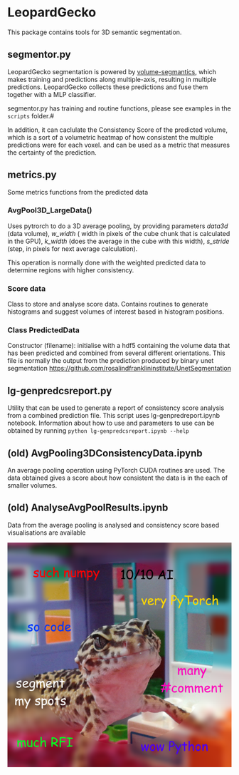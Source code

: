 # LeopardGecko
This package contains tools for 3D semantic segmentation.

## segmentor.py
LeopardGecko segmentation is  powered by [volume-segmantics](https://github.com/rosalindfranklininstitute/volume-segmantics),
which makes training and predictions along multiple-axis, resulting in multiple predictions.
LeopardGecko collects these predictions and fuse them together
with a MLP classifier.

segmentor.py has training and routine functions, please see examples in the `scripts` folder.#

In addition, it can caclulate the Consistency Score of the predicted volume,
which is a sort of a volumetric heatmap of how consistent the multiple predictions were for each voxel.
and can be used as a metric that measures the certainty of the prediction.

[//]: # (TODO: Add more details of how to use)
 
## metrics.py
Some metrics functions from the predicted data

### AvgPool3D_LargeData()
Uses pytrorch to do a 3D average pooling, by providing parameters *data3d* (data volume),
*w_width* ( width in pixels of the cube chunk that is calculated in the GPU),
*k_width* (does the average in the cube with this width),
*s_stride* (step, in pixels for next average calculation).

This operation is normally done with the weighted predicted data to determine regions with higher consistency.

### Score data
Class to store and analyse score data. Contains routines to generate histograms and suggest volumes of interest based in histogram positions.

### Class PredictedData
Constructor (filename): initialise with a hdf5 containing the volume data that has been predicted and combined from several different orientations. This file is normally the output from the prediction produced by binary unet segmentation https://github.com/rosalindfranklininstitute/UnetSegmentation

## lg-genpredcsreport.py
Utility that can be used to generate a report of consistency score analysis from a combined prediction file. This script uses lg-genpredreport.ipynb notebook. Information about how to use and parameters to use can be obtained by running
`python lg-genpredcsreport.ipynb --help`


## (old) AvgPooling3DConsistencyData.ipynb
An average pooling operation using PyTorch CUDA routines are used. The data obtained gives a score about how consistent the data is in the each of smaller volumes.

## (old) AnalyseAvgPoolResults.ipynb
Data from the average pooling is analysed and consistency score based visualisations are available

![LeopardGecko meme](./LeopardGeckoGitMeme.png)